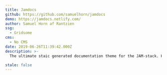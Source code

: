 ```yaml
---
title: Jamdocs
github: https://github.com/samuelhorn/jamdocs
demo: https://jamdocs.netlify.com/
author: Samuel Horn af Rantzien
ssg:
  - Gridsome
cms:
  - No CMS
date: 2019-06-26T11:39:42.000Z
description: >-
  The ultimate staic generated documentation theme for the JAM-stack. Highly cusomizable, based on Gridsome, ready to deploy to Netlify in one click.

stale: false
---
```

